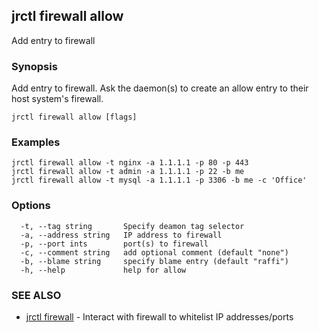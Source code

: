 ## jrctl firewall allow

Add entry to firewall

### Synopsis

Add entry to firewall. Ask the daemon(s) to create an allow entry to their host
system's firewall.

```
jrctl firewall allow [flags]
```

### Examples

```
jrctl firewall allow -t nginx -a 1.1.1.1 -p 80 -p 443
jrctl firewall allow -t admin -a 1.1.1.1 -p 22 -b me
jrctl firewall allow -t mysql -a 1.1.1.1 -p 3306 -b me -c 'Office'
```

### Options

```
  -t, --tag string       Specify deamon tag selector
  -a, --address string   IP address to firewall
  -p, --port ints        port(s) to firewall
  -c, --comment string   add optional comment (default "none")
  -b, --blame string     specify blame entry (default "raffi")
  -h, --help             help for allow
```

### SEE ALSO

* [jrctl firewall](jrctl_firewall.md)	 - Interact with firewall to whitelist IP addresses/ports

